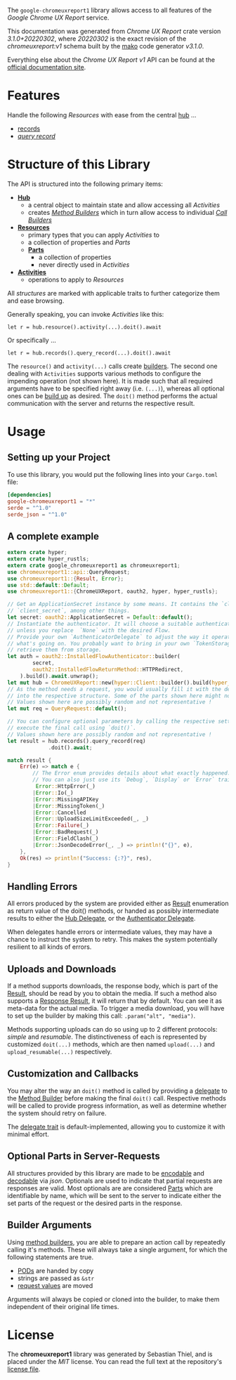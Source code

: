 <!---
DO NOT EDIT !
This file was generated automatically from 'src/mako/api/README.md.mako'
DO NOT EDIT !
-->
The `google-chromeuxreport1` library allows access to all features of the *Google Chrome UX Report* service.

This documentation was generated from *Chrome UX Report* crate version *3.1.0+20220302*, where *20220302* is the exact revision of the *chromeuxreport:v1* schema built by the [mako](http://www.makotemplates.org/) code generator *v3.1.0*.

Everything else about the *Chrome UX Report* *v1* API can be found at the
[official documentation site](https://developers.google.com/web/tools/chrome-user-experience-report/api/reference).
# Features

Handle the following *Resources* with ease from the central [hub](https://docs.rs/google-chromeuxreport1/3.1.0+20220302/google_chromeuxreport1/ChromeUXReport) ... 

* [records](https://docs.rs/google-chromeuxreport1/3.1.0+20220302/google_chromeuxreport1/api::Record)
 * [*query record*](https://docs.rs/google-chromeuxreport1/3.1.0+20220302/google_chromeuxreport1/api::RecordQueryRecordCall)




# Structure of this Library

The API is structured into the following primary items:

* **[Hub](https://docs.rs/google-chromeuxreport1/3.1.0+20220302/google_chromeuxreport1/ChromeUXReport)**
    * a central object to maintain state and allow accessing all *Activities*
    * creates [*Method Builders*](https://docs.rs/google-chromeuxreport1/3.1.0+20220302/google_chromeuxreport1/client::MethodsBuilder) which in turn
      allow access to individual [*Call Builders*](https://docs.rs/google-chromeuxreport1/3.1.0+20220302/google_chromeuxreport1/client::CallBuilder)
* **[Resources](https://docs.rs/google-chromeuxreport1/3.1.0+20220302/google_chromeuxreport1/client::Resource)**
    * primary types that you can apply *Activities* to
    * a collection of properties and *Parts*
    * **[Parts](https://docs.rs/google-chromeuxreport1/3.1.0+20220302/google_chromeuxreport1/client::Part)**
        * a collection of properties
        * never directly used in *Activities*
* **[Activities](https://docs.rs/google-chromeuxreport1/3.1.0+20220302/google_chromeuxreport1/client::CallBuilder)**
    * operations to apply to *Resources*

All *structures* are marked with applicable traits to further categorize them and ease browsing.

Generally speaking, you can invoke *Activities* like this:

```Rust,ignore
let r = hub.resource().activity(...).doit().await
```

Or specifically ...

```ignore
let r = hub.records().query_record(...).doit().await
```

The `resource()` and `activity(...)` calls create [builders][builder-pattern]. The second one dealing with `Activities` 
supports various methods to configure the impending operation (not shown here). It is made such that all required arguments have to be 
specified right away (i.e. `(...)`), whereas all optional ones can be [build up][builder-pattern] as desired.
The `doit()` method performs the actual communication with the server and returns the respective result.

# Usage

## Setting up your Project

To use this library, you would put the following lines into your `Cargo.toml` file:

```toml
[dependencies]
google-chromeuxreport1 = "*"
serde = "^1.0"
serde_json = "^1.0"
```

## A complete example

```Rust
extern crate hyper;
extern crate hyper_rustls;
extern crate google_chromeuxreport1 as chromeuxreport1;
use chromeuxreport1::api::QueryRequest;
use chromeuxreport1::{Result, Error};
use std::default::Default;
use chromeuxreport1::{ChromeUXReport, oauth2, hyper, hyper_rustls};

// Get an ApplicationSecret instance by some means. It contains the `client_id` and 
// `client_secret`, among other things.
let secret: oauth2::ApplicationSecret = Default::default();
// Instantiate the authenticator. It will choose a suitable authentication flow for you, 
// unless you replace  `None` with the desired Flow.
// Provide your own `AuthenticatorDelegate` to adjust the way it operates and get feedback about 
// what's going on. You probably want to bring in your own `TokenStorage` to persist tokens and
// retrieve them from storage.
let auth = oauth2::InstalledFlowAuthenticator::builder(
        secret,
        oauth2::InstalledFlowReturnMethod::HTTPRedirect,
    ).build().await.unwrap();
let mut hub = ChromeUXReport::new(hyper::Client::builder().build(hyper_rustls::HttpsConnector::with_native_roots().https_or_http().enable_http1().enable_http2().build()), auth);
// As the method needs a request, you would usually fill it with the desired information
// into the respective structure. Some of the parts shown here might not be applicable !
// Values shown here are possibly random and not representative !
let mut req = QueryRequest::default();

// You can configure optional parameters by calling the respective setters at will, and
// execute the final call using `doit()`.
// Values shown here are possibly random and not representative !
let result = hub.records().query_record(req)
             .doit().await;

match result {
    Err(e) => match e {
        // The Error enum provides details about what exactly happened.
        // You can also just use its `Debug`, `Display` or `Error` traits
         Error::HttpError(_)
        |Error::Io(_)
        |Error::MissingAPIKey
        |Error::MissingToken(_)
        |Error::Cancelled
        |Error::UploadSizeLimitExceeded(_, _)
        |Error::Failure(_)
        |Error::BadRequest(_)
        |Error::FieldClash(_)
        |Error::JsonDecodeError(_, _) => println!("{}", e),
    },
    Ok(res) => println!("Success: {:?}", res),
}

```
## Handling Errors

All errors produced by the system are provided either as [Result](https://docs.rs/google-chromeuxreport1/3.1.0+20220302/google_chromeuxreport1/client::Result) enumeration as return value of
the doit() methods, or handed as possibly intermediate results to either the 
[Hub Delegate](https://docs.rs/google-chromeuxreport1/3.1.0+20220302/google_chromeuxreport1/client::Delegate), or the [Authenticator Delegate](https://docs.rs/yup-oauth2/*/yup_oauth2/trait.AuthenticatorDelegate.html).

When delegates handle errors or intermediate values, they may have a chance to instruct the system to retry. This 
makes the system potentially resilient to all kinds of errors.

## Uploads and Downloads
If a method supports downloads, the response body, which is part of the [Result](https://docs.rs/google-chromeuxreport1/3.1.0+20220302/google_chromeuxreport1/client::Result), should be
read by you to obtain the media.
If such a method also supports a [Response Result](https://docs.rs/google-chromeuxreport1/3.1.0+20220302/google_chromeuxreport1/client::ResponseResult), it will return that by default.
You can see it as meta-data for the actual media. To trigger a media download, you will have to set up the builder by making
this call: `.param("alt", "media")`.

Methods supporting uploads can do so using up to 2 different protocols: 
*simple* and *resumable*. The distinctiveness of each is represented by customized 
`doit(...)` methods, which are then named `upload(...)` and `upload_resumable(...)` respectively.

## Customization and Callbacks

You may alter the way an `doit()` method is called by providing a [delegate](https://docs.rs/google-chromeuxreport1/3.1.0+20220302/google_chromeuxreport1/client::Delegate) to the 
[Method Builder](https://docs.rs/google-chromeuxreport1/3.1.0+20220302/google_chromeuxreport1/client::CallBuilder) before making the final `doit()` call. 
Respective methods will be called to provide progress information, as well as determine whether the system should 
retry on failure.

The [delegate trait](https://docs.rs/google-chromeuxreport1/3.1.0+20220302/google_chromeuxreport1/client::Delegate) is default-implemented, allowing you to customize it with minimal effort.

## Optional Parts in Server-Requests

All structures provided by this library are made to be [encodable](https://docs.rs/google-chromeuxreport1/3.1.0+20220302/google_chromeuxreport1/client::RequestValue) and 
[decodable](https://docs.rs/google-chromeuxreport1/3.1.0+20220302/google_chromeuxreport1/client::ResponseResult) via *json*. Optionals are used to indicate that partial requests are responses 
are valid.
Most optionals are are considered [Parts](https://docs.rs/google-chromeuxreport1/3.1.0+20220302/google_chromeuxreport1/client::Part) which are identifiable by name, which will be sent to 
the server to indicate either the set parts of the request or the desired parts in the response.

## Builder Arguments

Using [method builders](https://docs.rs/google-chromeuxreport1/3.1.0+20220302/google_chromeuxreport1/client::CallBuilder), you are able to prepare an action call by repeatedly calling it's methods.
These will always take a single argument, for which the following statements are true.

* [PODs][wiki-pod] are handed by copy
* strings are passed as `&str`
* [request values](https://docs.rs/google-chromeuxreport1/3.1.0+20220302/google_chromeuxreport1/client::RequestValue) are moved

Arguments will always be copied or cloned into the builder, to make them independent of their original life times.

[wiki-pod]: http://en.wikipedia.org/wiki/Plain_old_data_structure
[builder-pattern]: http://en.wikipedia.org/wiki/Builder_pattern
[google-go-api]: https://github.com/google/google-api-go-client

# License
The **chromeuxreport1** library was generated by Sebastian Thiel, and is placed 
under the *MIT* license.
You can read the full text at the repository's [license file][repo-license].

[repo-license]: https://github.com/Byron/google-apis-rsblob/main/LICENSE.md
